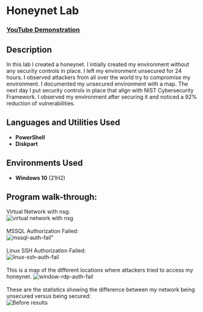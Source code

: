 
<h1> Honeynet Lab</h1>

 ### [YouTube Demonstration](https://youtu.be/7eJexJVCqJo)

<h2>Description</h2>
In this lab I created a honeynet. I intially created my environment without any security controls in place. I left my environment unsecured for 24 hours. I observed attackers from all over the world try to compromise my environment. I documented my unsecured environment with a map. The next day I put security controls in place that align with NIST Cybersecurity Framework. I observed my environment after securing it and noticed a 92% reduction of vulnerabilities. 
<br />

<h2>Languages and Utilities Used</h2>

- <b>PowerShell</b> 
- <b>Diskpart</b>

<h2>Environments Used </h2>

- <b>Windows 10</b> (21H2)

<h2>Program walk-through:</h2>

<p align="center">

Virtual Network with nsg: <br/>
![virtual network with nsg](https://github.com/Ldavis36706/Honeynet/assets/159222943/0f902ea2-983b-4c48-a019-c05edd1a05d3)
<br />
<br />
MSSQL Authorization Failed: <br/>
![mssql-auth-fail](https://github.com/Ldavis36706/Honeynet/assets/159222943/bd1175be-fc27-44ee-acbe-408c59acaf8f)" 
<br />
<br />
Linux SSH Authorization Failed: <br/>
![linux-ssh-auth-fail](https://github.com/Ldavis36706/Honeynet/assets/159222943/a19f71bf-ca9b-4966-9dbb-2ce74905bc38)
<br />
<br />
This is a map of the different locations where attackers tried to access my honeynet.
![window-rdp-auth-fail](https://github.com/Ldavis36706/Honeynet/assets/159222943/4d2fc111-a9d0-45a9-af18-ba4d17a604fe)
<br />
<br />
These are the statistics showing the difference between my network being unsecured versus being secured:  <br/>
![Before results](https://github.com/Ldavis36706/Honeynet/assets/159222943/cfc271be-7531-47ac-b8da-7d454db803b2)
<br />
<br />
<!--
 ```diff
- text in red
+ text in green
! text in orange
# text in gray
@@ text in purple (and bold)@@
```
--!>

